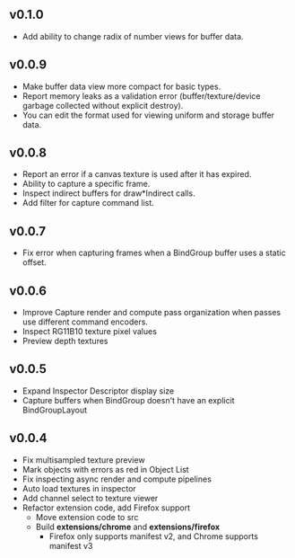 ## v0.1.0
* Add ability to change radix of number views for buffer data.

## v0.0.9
* Make buffer data view more compact for basic types.
* Report memory leaks as a validation error (buffer/texture/device garbage collected without explicit destroy).
* You can edit the format used for viewing uniform and storage buffer data.

## v0.0.8
* Report an error if a canvas texture is used after it has expired.
* Ability to capture a specific frame.
* Inspect indirect buffers for draw*Indirect calls.
* Add filter for capture command list.

## v0.0.7
* Fix error when capturing frames when a BindGroup buffer uses a static offset.

## v0.0.6
* Improve Capture render and compute pass organization when passes use different command encoders.
* Inspect RG11B10 texture pixel values
* Preview depth textures

## v0.0.5
* Expand Inspector Descriptor display size
* Capture buffers when BindGroup doesn't have an explicit BindGroupLayout

## v0.0.4
* Fix multisampled texture preview
* Mark objects with errors as red in Object List
* Fix inspecting async render and compute pipelines
* Auto load textures in inspector
* Add channel select to texture viewer
* Refactor extension code, add Firefox support
    * Move extension code to src
    * Build **extensions/chrome** and **extensions/firefox**
        * Firefox only supports manifest v2, and Chrome supports manifest v3

